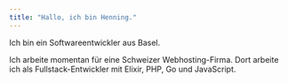 ```yaml
---
title: "Hallo, ich bin Henning."
---
```


Ich bin ein Softwareentwickler aus Basel.

Ich arbeite momentan für eine Schweizer Webhosting-Firma. Dort arbeite ich als Fullstack-Entwickler mit Elixir, PHP, Go und JavaScript.
